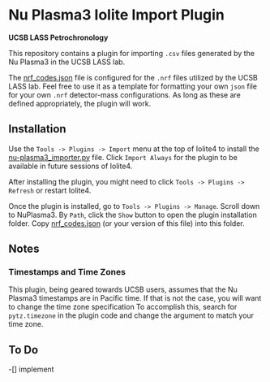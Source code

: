 # Nu Plasma3 Iolite Import Plugin

**UCSB LASS Petrochronology**

This repository contains a plugin for importing `.csv` files generated by the Nu Plasma3
in the UCSB LASS lab. 

The [nrf_codes.json](nrf_codes.json) file is configured for the `.nrf` files utilized by
the UCSB LASS lab. Feel free to use it as a template for formatting your own `json` file
for your own `.nrf` detector-mass configurations. As long as these are defined
appropriately, the plugin will work. 

## Installation
Use the `Tools -> Plugins -> Import` menu at the top of Iolite4 to install the
[nu-plasma3_importer.py](nu-plasma3_importer.py) file. Click `Import Always` for the plugin to be available in future sessions of Iolite4.

After installing the plugin, you might need to click `Tools -> Plugins -> Refresh` or
restart Iolite4.

Once the plugin is installed, go to `Tools -> Plugins -> Manage`. Scroll down to
NuPlasma3. By `Path`, click the `Show` button to open the plugin installation folder.
Copy [nrf_codes.json](nrf_codes.json) (or your version of this file) into this folder.

## Notes
### Timestamps and Time Zones
This plugin, being geared towards UCSB users, assumes that the Nu Plasma3 timestamps are
in Pacific time. If that is not the case, you will want to change the time zone
specification To accomplish this, search for `pytz.timezone` in the plugin code and change the argument to match
your time zone. 

## To Do
-[] implement 